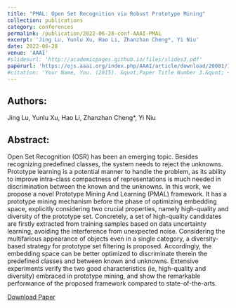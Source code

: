 ```yaml
---
title: "PMAL: Open Set Recognition via Robust Prototype Mining"
collection: publications
category: conferences
permalink: /publication/2022-06-28-conf-AAAI-PMAL
excerpt: 'Jing Lu, Yunlu Xu, Hao Li, Zhanzhan Cheng*, Yi Niu'
date: 2022-06-28
venue: 'AAAI'
#slidesurl: 'http://academicpages.github.io/files/slides3.pdf'
paperurl: 'https://ojs.aaai.org/index.php/AAAI/article/download/20081/19840'
#citation: 'Your Name, You. (2015). &quot;Paper Title Number 3.&quot; <i>Journal 1</i>. 1(3).'
---
```


Authors:
------
Jing Lu, Yunlu Xu, Hao Li, Zhanzhan Cheng*, Yi Niu

Abstract:
------
Open Set Recognition (OSR) has been an emerging topic. Besides recognizing predefined classes, the system needs to reject the unknowns. Prototype learning is a potential manner to handle the problem, as its ability to improve intra-class compactness of representations is much needed in discrimination between the known and the unknowns. In this work, we propose a novel Prototype Mining And Learning (PMAL) framework. It has a prototype mining mechanism before the phase of optimizing embedding space, explicitly considering two crucial properties, namely high-quality and diversity of the prototype set. Concretely, a set of high-quality candidates are firstly extracted from training samples based on data uncertainty learning, avoiding the interference from unexpected noise. Considering the multifarious appearance of objects even in a single category, a diversity-based strategy for prototype set filtering is proposed. Accordingly, the embedding space can be better optimized to discriminate therein the predefined classes and between known and unknowns. Extensive experiments verify the two good characteristics (ie, high-quality and diversity) embraced in prototype mining, and show the remarkable performance of the proposed framework compared to state-of-the-arts.

[Download Paper](https://ojs.aaai.org/index.php/AAAI/article/download/20081/19840)
